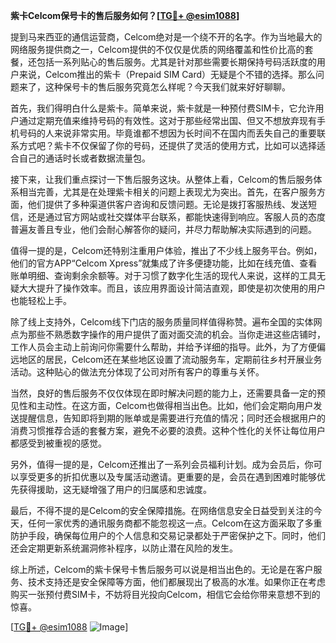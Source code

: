 **紫卡Celcom保号卡的售后服务如何？[[TG💪+ @esim1088](https://t.me/s/esim1088)]**

提到马来西亚的通信运营商，Celcom绝对是一个绕不开的名字。作为当地最大的网络服务提供商之一，Celcom提供的不仅仅是优质的网络覆盖和性价比高的套餐，还包括一系列贴心的售后服务。尤其是针对那些需要长期保持号码活跃度的用户来说，Celcom推出的紫卡（Prepaid SIM Card）无疑是个不错的选择。那么问题来了，这种保号卡的售后服务究竟怎么样呢？今天我们就来好好聊聊。

首先，我们得明白什么是紫卡。简单来说，紫卡就是一种预付费SIM卡，它允许用户通过定期充值来维持号码的有效性。这对于那些经常出国、但又不想放弃现有手机号码的人来说非常实用。毕竟谁都不想因为长时间不在国内而丢失自己的重要联系方式吧？紫卡不仅保留了你的号码，还提供了灵活的使用方式，比如可以选择适合自己的通话时长或者数据流量包。

接下来，让我们重点探讨一下售后服务这块。从整体上看，Celcom的售后服务体系相当完善，尤其是在处理紫卡相关的问题上表现尤为突出。首先，在客户服务方面，他们提供了多种渠道供客户咨询和反馈问题。无论是拨打客服热线、发送短信，还是通过官方网站或社交媒体平台联系，都能快速得到响应。客服人员的态度普遍友善且专业，他们会耐心解答你的疑问，并尽力帮助解决实际遇到的问题。

值得一提的是，Celcom还特别注重用户体验，推出了不少线上服务平台。例如，他们的官方APP“Celcom Xpress”就集成了许多便捷功能，比如在线充值、查看账单明细、查询剩余余额等。对于习惯了数字化生活的现代人来说，这样的工具无疑大大提升了操作效率。而且，该应用界面设计简洁直观，即使是初次使用的用户也能轻松上手。

除了线上支持外，Celcom线下门店的服务质量同样值得称赞。遍布全国的实体网点为那些不熟悉数字操作的用户提供了面对面交流的机会。当你走进这些店铺时，工作人员会主动上前询问你需要什么帮助，并给予详细的指导。此外，为了方便偏远地区的居民，Celcom还在某些地区设置了流动服务车，定期前往乡村开展业务活动。这种贴心的做法充分体现了公司对所有客户的尊重与关怀。

当然，良好的售后服务不仅仅体现在即时解决问题的能力上，还需要具备一定的预见性和主动性。在这方面，Celcom也做得相当出色。比如，他们会定期向用户发送提醒信息，告知即将到期的账单或是需要进行充值的情况；同时还会根据用户的消费习惯推荐合适的套餐方案，避免不必要的浪费。这种个性化的关怀让每位用户都感受到被重视的感觉。

另外，值得一提的是，Celcom还推出了一系列会员福利计划。成为会员后，你可以享受更多的折扣优惠以及专属活动邀请。更重要的是，会员在遇到困难时能够优先获得援助，这无疑增强了用户的归属感和忠诚度。

最后，不得不提的是Celcom的安全保障措施。在网络信息安全日益受到关注的今天，任何一家优秀的通讯服务商都不能忽视这一点。Celcom在这方面采取了多重防护手段，确保每位用户的个人信息和交易记录都处于严密保护之下。同时，他们还会定期更新系统漏洞修补程序，以防止潜在风险的发生。

综上所述，Celcom的紫卡保号卡售后服务可以说是相当出色的。无论是在客户服务、技术支持还是安全保障等方面，他们都展现出了极高的水准。如果你正在考虑购买一张预付费SIM卡，不妨将目光投向Celcom，相信它会给你带来意想不到的惊喜。

[[TG💪+ @esim1088](https://t.me/s/esim1088) ![Image](https://i.postimg.cc/4NQfJmqS/Snipaste-2025-05-13-00-14-12.png)]